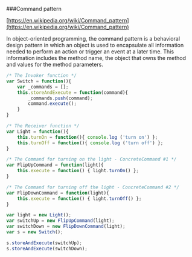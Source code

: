 ###Command pattern


[https://en.wikipedia.org/wiki/Command_pattern](https://en.wikipedia.org/wiki/Command_pattern)

In object-oriented programming, the command pattern is a behavioral design pattern in which an object is used to encapsulate all information needed to perform an action or trigger an event at a later time. This information includes the method name, the object that owns the method and values for the method parameters.



```javascript
/* The Invoker function */
var Switch = function(){
    var _commands = [];
    this.storeAndExecute = function(command){
        _commands.push(command);
        command.execute();
    }
}

/* The Receiver function */
var Light = function(){
    this.turnOn = function(){ console.log ('turn on') };
    this.turnOff = function(){ console.log ('turn off') };
}

/* The Command for turning on the light - ConcreteCommand #1 */
var FlipUpCommand = function(light){
    this.execute = function() { light.turnOn() };
}

/* The Command for turning off the light - ConcreteCommand #2 */
var FlipDownCommand = function(light){
    this.execute = function() { light.turnOff() };
}

var light = new Light();
var switchUp = new FlipUpCommand(light);
var switchDown = new FlipDownCommand(light);
var s = new Switch();

s.storeAndExecute(switchUp);
s.storeAndExecute(switchDown);
```